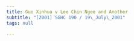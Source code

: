 ```yaml
---
title: Guo Xinhua v Lee Chin Ngee and Another
subtitle: "[2001] SGHC 190 / 19\_July\_2001"
tags: null

---
```


